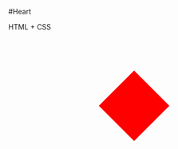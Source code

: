 #Heart

HTML + CSS
<!DOCTYPE html>
<html lang="en">
<head>
    <meta charset="UTF-8">
    <meta name="viewport" content="width=device-width, initial-scale=1.0">
    <title>Document</title>
</head>
<style>
    .heart{
        height: 100px;
        width :100px;
        background-color: red;
        margin :auto;
        margin-top: 100px;
        position: relative;
        transform: rotate(45deg);
    }
    
    
    .heart::after, .heart::before{
        content: '';
        position: absolute;
        width: 100px;
        height: 100px;
        background-color: red;
        border-radius: 50%;
    }
    .heart::after{
        top: -50px;
    }
    .heart::before{
        left: -50px;
    }

</style>
<body>
    <div class="heart"></div>
</body>
</html>
